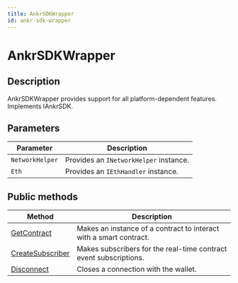 ```yaml
---
title: AnkrSDKWrapper
id: ankr-sdk-wrapper
---
```


# AnkrSDKWrapper

## Description

AnkrSDKWrapper provides support for all platform-dependent features. Implements IAnkrSDK.

## Parameters


| Parameter       | Description                            |
|-----------------|----------------------------------------|
| `NetworkHelper` | Provides an `INetworkHelper` instance. |
| `Eth`           | Provides an `IEthHandler` instance.    |

## Public methods

| Method                                                                           | Description                                    |
|----------------------------------------------------------------------------------|------------------------------------------------|
| [GetContract](/game/unity/api-reference/ankr-sdk-wrapper/get-contract)           | Makes an instance of a contract to interact with a smart contract. |
| [CreateSubscriber](/game/unity/api-reference/ankr-sdk-wrapper/create-subscriber) | Makes subscribers for the real-time contract event subscriptions. |
| [Disconnect](/game/unity/api-reference/ankr-sdk-wrapper/disconnect)              | Closes a connection with the wallet. |



